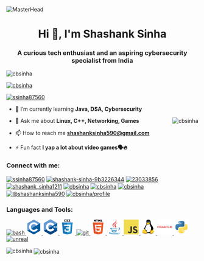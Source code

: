 ![MasterHead](https://user-images.githubusercontent.com/90236635/232446433-d5540fa2-fe28-4bb8-b929-cdb51fe61336.gif)
<h1 align="center">Hi 👋, I'm Shashank Sinha</h1>
<h3 align="center">A curious tech enthusiast and an aspiring cybersecurity specialist from India</h3>
<p align="left"> <img src="https://komarev.com/ghpvc/?username=cbsinha&label=Profile%20views&color=b40e0e&style=flat" alt="cbsinha" /> </p>

<p align="left"> <a href="https://github.com/ryo-ma/github-profile-trophy"><img src="https://github-profile-trophy.vercel.app/?username=cbsinha" alt="cbsinha" /></a> </p>

<p align="left"> <a href="https://twitter.com/ssinha87560" target="blank"><img src="https://img.shields.io/twitter/follow/ssinha87560?logo=twitter&style=for-the-badge" alt="ssinha87560" /></a> </p>

- 🌱 I’m currently learning **Java, DSA, Cybersecurity**
  <p><img align="right" src="https://github-readme-streak-stats.herokuapp.com/?user=cbsinha&" alt="cbsinha" /></p>

- 💬 Ask me about **Linux, C++, Networking, Games**

- 📫 How to reach me **shashanksinha590@gmail.com**

- ⚡ Fun fact **I yap a lot about video games🗣️🔥**

<h3 align="left">Connect with me:</h3>
<p align="left">
<a href="https://twitter.com/ssinha87560" target="blank"><img align="center" src="https://raw.githubusercontent.com/rahuldkjain/github-profile-readme-generator/master/src/images/icons/Social/twitter.svg" alt="ssinha87560" height="30" width="40" /></a>
<a href="https://linkedin.com/in/shashank-sinha-9b3226344" target="blank"><img align="center" src="https://raw.githubusercontent.com/rahuldkjain/github-profile-readme-generator/master/src/images/icons/Social/linked-in-alt.svg" alt="shashank-sinha-9b3226344" height="30" width="40" /></a>
<a href="https://stackoverflow.com/users/23033856" target="blank"><img align="center" src="https://raw.githubusercontent.com/rahuldkjain/github-profile-readme-generator/master/src/images/icons/Social/stack-overflow.svg" alt="23033856" height="30" width="40" /></a>
<a href="https://instagram.com/shashank_sinha1211" target="blank"><img align="center" src="https://raw.githubusercontent.com/rahuldkjain/github-profile-readme-generator/master/src/images/icons/Social/instagram.svg" alt="shashank_sinha1211" height="30" width="40" /></a>
<a href="https://www.codechef.com/users/cbsinha" target="blank"><img align="center" src="https://cdn.jsdelivr.net/npm/simple-icons@3.1.0/icons/codechef.svg" alt="cbsinha" height="30" width="40" /></a>
<a href="https://www.hackerrank.com/cbsinha" target="blank"><img align="center" src="https://raw.githubusercontent.com/rahuldkjain/github-profile-readme-generator/master/src/images/icons/Social/hackerrank.svg" alt="cbsinha" height="30" width="40" /></a>
<a href="https://www.leetcode.com/cbsinha" target="blank"><img align="center" src="https://raw.githubusercontent.com/rahuldkjain/github-profile-readme-generator/master/src/images/icons/Social/leet-code.svg" alt="cbsinha" height="30" width="40" /></a>
<a href="https://www.hackerearth.com/@shashanksinha590" target="blank"><img align="center" src="https://raw.githubusercontent.com/rahuldkjain/github-profile-readme-generator/master/src/images/icons/Social/hackerearth.svg" alt="@shashanksinha590" height="30" width="40" /></a>
<a href="https://auth.geeksforgeeks.org/user/cbsinha/profile" target="blank"><img align="center" src="https://raw.githubusercontent.com/rahuldkjain/github-profile-readme-generator/master/src/images/icons/Social/geeks-for-geeks.svg" alt="cbsinha/profile" height="30" width="40" /></a>
</p>

<h3 align="left">Languages and Tools:</h3>
<p align="left"> <a href="https://www.gnu.org/software/bash/" target="_blank" rel="noreferrer"> <img src="https://www.vectorlogo.zone/logos/gnu_bash/gnu_bash-icon.svg" alt="bash" width="40" height="40"/> </a> <a href="https://www.cprogramming.com/" target="_blank" rel="noreferrer"> <img src="https://raw.githubusercontent.com/devicons/devicon/master/icons/c/c-original.svg" alt="c" width="40" height="40"/> </a> <a href="https://www.w3schools.com/cpp/" target="_blank" rel="noreferrer"> <img src="https://raw.githubusercontent.com/devicons/devicon/master/icons/cplusplus/cplusplus-original.svg" alt="cplusplus" width="40" height="40"/> </a> <a href="https://www.w3schools.com/css/" target="_blank" rel="noreferrer"> <img src="https://raw.githubusercontent.com/devicons/devicon/master/icons/css3/css3-original-wordmark.svg" alt="css3" width="40" height="40"/> </a> <a href="https://git-scm.com/" target="_blank" rel="noreferrer"> <img src="https://www.vectorlogo.zone/logos/git-scm/git-scm-icon.svg" alt="git" width="40" height="40"/> </a> <a href="https://www.w3.org/html/" target="_blank" rel="noreferrer"> <img src="https://raw.githubusercontent.com/devicons/devicon/master/icons/html5/html5-original-wordmark.svg" alt="html5" width="40" height="40"/> </a> <a href="https://www.java.com" target="_blank" rel="noreferrer"> <img src="https://raw.githubusercontent.com/devicons/devicon/master/icons/java/java-original.svg" alt="java" width="40" height="40"/> </a> <a href="https://developer.mozilla.org/en-US/docs/Web/JavaScript" target="_blank" rel="noreferrer"> <img src="https://raw.githubusercontent.com/devicons/devicon/master/icons/javascript/javascript-original.svg" alt="javascript" width="40" height="40"/> </a> <a href="https://www.linux.org/" target="_blank" rel="noreferrer"> <img src="https://raw.githubusercontent.com/devicons/devicon/master/icons/linux/linux-original.svg" alt="linux" width="40" height="40"/> </a> <a href="https://www.oracle.com/" target="_blank" rel="noreferrer"> <img src="https://raw.githubusercontent.com/devicons/devicon/master/icons/oracle/oracle-original.svg" alt="oracle" width="40" height="40"/> </a> <a href="https://www.python.org" target="_blank" rel="noreferrer"> <img src="https://raw.githubusercontent.com/devicons/devicon/master/icons/python/python-original.svg" alt="python" width="40" height="40"/> </a> <a href="https://unrealengine.com/" target="_blank" rel="noreferrer"> <img src="https://raw.githubusercontent.com/kenangundogan/fontisto/036b7eca71aab1bef8e6a0518f7329f13ed62f6b/icons/svg/brand/unreal-engine.svg" alt="unreal" width="40" height="40"/> </a> </p>

<p><img align="left" src="https://github-readme-stats.vercel.app/api/top-langs?username=cbsinha&show_icons=true&locale=en&layout=compact" alt="cbsinha" /></p>

<p>&nbsp;<img align="center" src="https://github-readme-stats.vercel.app/api?username=cbsinha&show_icons=true&locale=en" alt="cbsinha" /></p> 

